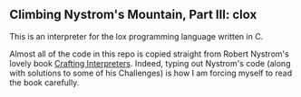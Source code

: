 ## Climbing Nystrom's Mountain, Part III: clox

This is an interpreter for the lox programming language written in C. 

Almost all of the code in this repo is copied straight from Robert Nystrom's lovely book [Crafting Interpreters](https://craftinginterpreters.com/). Indeed, typing out Nystrom's code (along with solutions to some of his Challenges) is how I am forcing myself to read the book carefully.